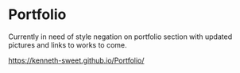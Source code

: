 # Portfolio

Currently in need of style negation on portfolio section with updated pictures and links to works to come.


https://kenneth-sweet.github.io/Portfolio/
